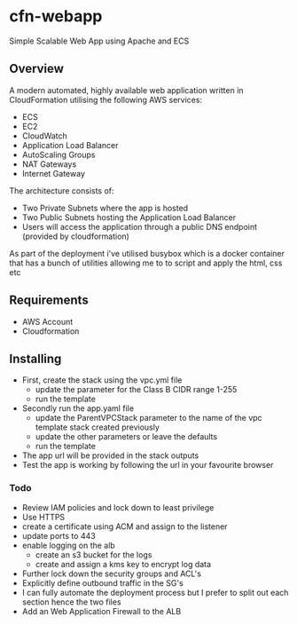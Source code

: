 # cfn-webapp
Simple Scalable Web App using Apache and ECS

## Overview
A modern automated, highly available web application written in CloudFormation utilising the following AWS services:

- ECS
- EC2
- CloudWatch
- Application Load Balancer
- AutoScaling Groups
- NAT Gateways
- Internet Gateway

The architecture consists of: 

- Two Private Subnets where the app is hosted
- Two Public Subnets hosting the Application Load Balancer
- Users will access the application through a public DNS endpoint (provided by cloudformation)

As part of the deployment i've utilised busybox which is a docker container that has a bunch of utilities allowing me to to script and apply the html, css etc

## Requirements 
- AWS Account
- Cloudformation

## Installing
- First, create the stack using the vpc.yml file
  - update the parameter for the Class B CIDR range 1-255
  - run the template
- Secondly run the app.yaml file
  - update the ParentVPCStack parameter to the name of the vpc template stack created previously
  - update the other parameters or leave the defaults
  - run the template
- The app url will be provided in the stack outputs
- Test the app is working by following the url in your favourite browser

### Todo
- Review IAM policies and lock down to least privilege
- Use HTTPS
 - create a certificate using ACM and assign to the listener
 - update ports to 443
- enable logging on the alb
  - create an s3 bucket for the logs
  - create and assign a kms key to encrypt log data
- Further lock down the security groups and ACL's
- Explicitly define outbound traffic in the SG's
- I can fully automate the deployment process but I prefer to split out each section hence the two files
- Add an Web Application Firewall to the ALB





